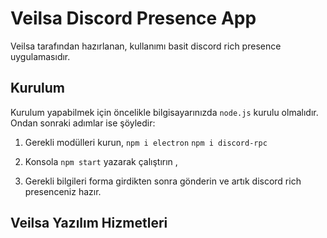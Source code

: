 # Veilsa Discord Presence App

Veilsa tarafından hazırlanan, kullanımı basit discord rich presence uygulamasıdır.

## Kurulum

Kurulum yapabilmek için öncelikle bilgisayarınızda `node.js` kurulu olmalıdır. Ondan sonraki adımlar ise şöyledir:

1. Gerekli modülleri kurun,
`npm i electron`
`npm i discord-rpc`

2. Konsola `npm start` yazarak çalıştırın ,

3. Gerekli bilgileri forma girdikten sonra gönderin ve artık discord rich presenceniz hazır.

## Veilsa Yazılım Hizmetleri